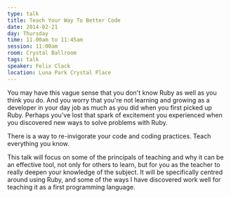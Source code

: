 ```yaml
---
type: talk
title: Teach Your Way To Better Code
date: 2014-02-21
day: Thursday
time: 11.00am to 11:45am
session: 11:00am
room: Crystal Ballroom
tags: talk
speaker: Felix Clack
location: Luna Park Crystal Place
---
```


You may have this vague sense that you don't know Ruby as well as you think you do. And you worry that you're not learning and growing as a developer in your day job as much as you did when you first picked up Ruby. Perhaps you've lost that spark of excitement you experienced when you discovered new ways to solve problems with Ruby.

There is a way to re-invigorate your code and coding practices. Teach everything you know.

This talk will focus on some of the principals of teaching and why it can be an effective tool, not only for others to learn, but for you as the teacher to really deepen your knowledge of the subject. It will be specifically centred around using Ruby, and some of the ways I have discovered work well for teaching it as a first programming language.
